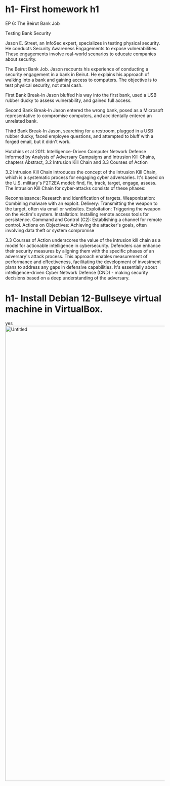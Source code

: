 # h1- First homework h1


EP 6: The Beirut Bank Job 

Testing Bank Security

Jason E. Street, an InfoSec expert, specializes in testing physical security.
He conducts Security Awareness Engagements to expose vulnerabilities.
These engagements involve real-world scenarios to educate companies about security.

The Beirut Bank Job.
Jason recounts his experience of conducting a security engagement in a bank in Beirut.
He explains his approach of walking into a bank and gaining access to computers.
The objective is to test physical security, not steal cash.

First Bank Break-In
Jason bluffed his way into the first bank, used a USB rubber ducky to assess vulnerability, and gained full access.

Second Bank Break-In
Jason entered the wrong bank, posed as a Microsoft representative to compromise computers, and accidentally entered an unrelated bank.

Third Bank Break-In
Jason, searching for a restroom, plugged in a USB rubber ducky, faced employee questions, and attempted to bluff with a forged email, but it didn't work.  


Hutchins et al 2011: Intelligence-Driven Computer Network Defense Informed by Analysis of Adversary Campaigns and Intrusion Kill Chains, chapters Abstract,
3.2 Intrusion Kill Chain and 3.3 Courses of Action  

3.2 Intrusion Kill Chain introduces the concept of the Intrusion Kill Chain, which is a systematic process for engaging cyber adversaries. 
It's based on the U.S. military's F2T2EA model: find, fix, track, target, engage, assess. The Intrusion Kill Chain for cyber-attacks consists of these phases:

Reconnaissance: Research and identification of targets.
Weaponization: Combining malware with an exploit.
Delivery: Transmitting the weapon to the target, often via email or websites.
Exploitation: Triggering the weapon on the victim's system.
Installation: Installing remote access tools for persistence.
Command and Control (C2): Establishing a channel for remote control.
Actions on Objectives: Achieving the attacker's goals, often involving data theft or system compromise


3.3 Courses of Action underscores the value of the intrusion kill chain as a model for actionable intelligence in cybersecurity. 
Defenders can enhance their security measures by aligning them with the specific phases of an adversary's attack process. 
This approach enables measurement of performance and effectiveness, facilitating the development of investment plans to address any gaps in defensive capabilities.
It's essentially about intelligence-driven Cyber Network Defense (CND) - making security decisions based on a deep understanding of the adversary.

# h1- Install Debian 12-Bullseye virtual machine in VirtualBox.
yes
<img width="1436" alt="Untitled" src="https://github.com/bgs291/information-security-/assets/142784195/03cc054a-4518-4c74-9fed-bbcc5033544e">

